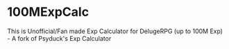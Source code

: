 # 100MExpCalc
This is Unofficial/Fan made Exp Calculator for DelugeRPG (up to 100M Exp) - A fork of Psyduck's Exp Calculator
